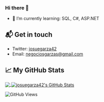 ### Hi there 👋

- 🌱 I’m currently learning: SQL, C#, ASP.NET


## 📬 Get in touch

- Twitter: [josuegarza42](https://twitter.com/josuegarza42)
- Email: [negociosgarzas@gmail.com](negociosgarzas@gmail.com)

## &#x1f4c8; My GitHub Stats

<a href="https://github.com/josuegarza42/josuegarza42">
  <img align="center" src="https://github-readme-stats.vercel.app/api/top-langs/?username=josuegarza42&title_color=ffffff&text_color=c9cacc&icon_color=2bbc8a&bg_color=1d1f21"/>
</a>


<a href="https://github.com/josuegarza42/josuegarza42">
  <img align="center" src="https://github-readme-stats.vercel.app/api?username=josuegarza42&show_icons=true&line_height=27&count_private=true&title_color=ffffff&text_color=c9cacc&icon_color=2bbc8a&bg_color=1d1f21" alt="josuegarza42's GitHub Stats" />
</a>


![GitHub Views](https://komarev.com/ghpvc/?username=josuegarza42&color=2685BF)
